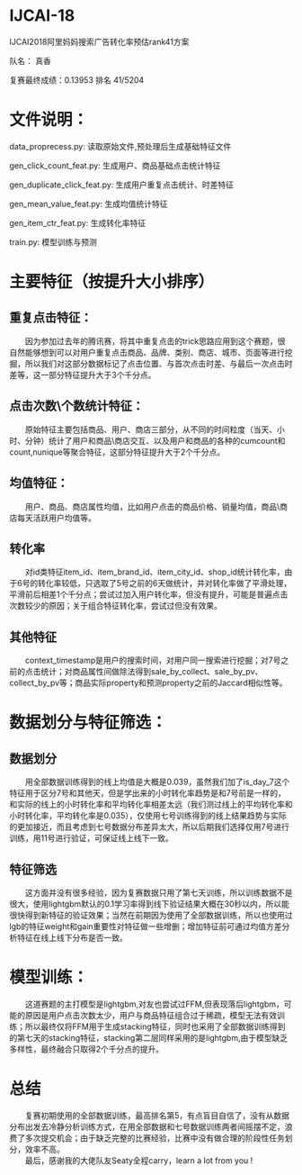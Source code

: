 # IJCAI-18
IJCAI2018阿里妈妈搜索广告转化率预估rank41方案

队名： 真香  

复赛最终成绩：0.13953 排名 41/5204

# 文件说明：  
data_proprecess.py: 读取原始文件,预处理后生成基础特征文件  

gen_click_count_feat.py: 生成用户、商品基础点击统计特征  

gen_duplicate_click_feat.py: 生成用户重复点击统计、时差特征  

gen_mean_value_feat.py: 生成均值统计特征  

gen_item_ctr_feat.py: 生成转化率特征  

train.py: 模型训练与预测  

# 主要特征（按提升大小排序）
## 重复点击特征：
　　因为参加过去年的腾讯赛，将其中重复点击的trick思路应用到这个赛题，很自然能够想到可以对用户重复点击商品、品牌、类别、商店、城市、页面等进行挖掘，所以我们对这部分数据标记了点击位置、与首次点击时差、与最后一次点击时差等，这一部分特征提升大于3个千分点。

## 点击次数\个数统计特征：
　　原始特征主要包括商品、用户、商店三部分，从不同的时间粒度（当天、小时、分钟）统计了用户和商品\商店交互、以及用户和商品的各种的cumcount和count,nunique等聚合特征，这部分特征提升大于2个千分点。

## 均值特征：
　　用户、商品、商店属性均值，比如用户点击的商品价格、销量均值，商品\商店每天活跃用户均值等。

## 转化率
　　对id类特征item_id、item_brand_id、item_city_id、shop_id统计转化率，由于6号的转化率较低，只选取了5号之前的6天做统计，并对转化率做了平滑处理，平滑前后相差1个千分点；尝试过加入用户转化率，但没有提升，可能是普遍点击次数较少的原因；关于组合特征转化率，尝试过但没有效果。

## 其他特征
　　context_timestamp是用户的搜索时间，对用户同一搜索进行挖掘；对7号之前的点击统计；对商品属性间做除法得到sale_by_collect、sale_by_pv、collect_by_pv等；商品实际property和预测property之前的Jaccard相似性等。

# 数据划分与特征筛选：
## 数据划分
　　用全部数据训练得到的线上均值是大概是0.039，虽然我们加了is_day_7这个特征用于区分7号和其他天，但是学出来的小时转化率趋势是和7号前是一样的，和实际的线上的小时转化率和平均转化率相差太远（我们测过线上的平均转化率和小时转化率，平均转化率是0.035），仅使用七号训练得到的线上结果趋势与实际的更加接近，而且考虑到七号数据分布差异太大，所以后期我们选择仅用7号进行训练，用11号进行验证，可保证线上线下一致。

## 特征筛选
　　这方面并没有很多经验，因为复赛数据只用了第七天训练，所以训练数据不是很大，使用lightgbm默认的0.1学习率得到线下验证结果大概在30秒以内，所以能很快得到新特征的验证效果；当然在前期因为使用了全部数据训练，所以也使用过lgb的特征weight和gain重要性对特征做一些增删；增加特征前可通过均值方差分析特征在线上线下分布是否一致。

# 模型训练：
　　这道赛题的主打模型是lightgbm,对友也尝试过FFM,但表现落后lightgbm，可能的原因是用户点击次数太少，用户与商品特征组合过于稀疏，模型无法有效训练；所以最终仅将FFM用于生成stacking特征，同时也采用了全部数据训练得到的第七天的stacking特征，stacking第二层同样采用的是lightgbm,由于模型缺乏多样性，最终融合只取得2个千分点的提升。

# 总结
　　复赛初期使用的全部数据训练，最高排名第5，有点盲目自信了，没有从数据分布出发去冷静分析训练方式，在用全部数据和七号数据训练两者间摇摆不定，浪费了多次提交机会；由于缺乏完整的比赛经验，比赛中没有做合理的阶段性任务划分，效率不高。  
　　最后，感谢我的大佬队友Seaty全程carry，learn a lot from you !
